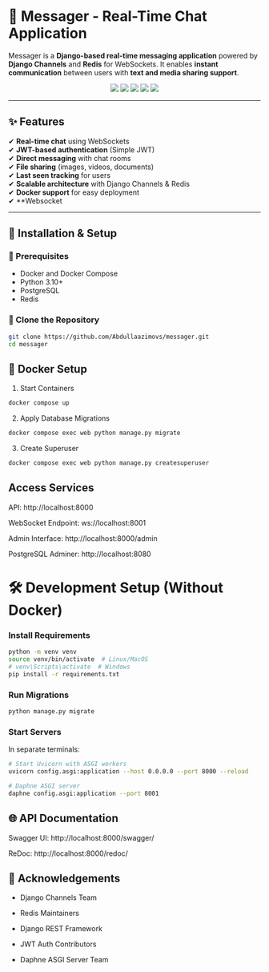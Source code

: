 # 💬 Messager - Real-Time Chat Application

Messager is a **Django-based real-time messaging application** powered by **Django Channels** and **Redis** for WebSockets. It enables **instant communication** between users with **text and media sharing support**.

<p align="center">
  <img src="https://img.shields.io/badge/Python-3.10-blue?style=for-the-badge&logo=python">
  <img src="https://img.shields.io/badge/Django-4.2-green?style=for-the-badge&logo=django">
  <img src="https://img.shields.io/badge/WebSockets-Enabled-red?style=for-the-badge">
  <img src="https://img.shields.io/badge/Redis-Supported-yellow?style=for-the-badge&logo=redis">
  <img src="https://img.shields.io/badge/Docker-Ready-2496ED?style=for-the-badge&logo=docker">
</p>

---

## ✨ Features

✔ **Real-time chat** using WebSockets  
✔ **JWT-based authentication** (Simple JWT)  
✔ **Direct messaging** with chat rooms  
✔ **File sharing** (images, videos, documents)  
✔ **Last seen tracking** for users  
✔ **Scalable architecture** with Django Channels & Redis  
✔ **Docker support** for easy deployment  
✔ **Websocket

---

## 🚀 Installation & Setup

### 🔹 Prerequisites
- Docker and Docker Compose
- Python 3.10+
- PostgreSQL
- Redis

### 🔹 Clone the Repository  
```bash
git clone https://github.com/Abdullaazimovs/messager.git
cd messager
```
## 🐳 Docker Setup
1. Start Containers
```bash
docker compose up 
```
2. Apply Database Migrations 
```bash
docker compose exec web python manage.py migrate
```
3. Create Superuser
```bash
docker compose exec web python manage.py createsuperuser
```
## Access Services

API: http://localhost:8000

WebSocket Endpoint: ws://localhost:8001

Admin Interface: http://localhost:8000/admin

PostgreSQL Adminer: http://localhost:8080

# 🛠️ Development Setup (Without Docker)

### Install Requirements
```bash
python -m venv venv
source venv/bin/activate  # Linux/MacOS
# venv\Scripts\activate  # Windows
pip install -r requirements.txt
```
### Run Migrations
```bash
python manage.py migrate
```

### Start Servers

In separate terminals:
```bash
# Start Uvicorn with ASGI workers
uvicorn config.asgi:application --host 0.0.0.0 --port 8000 --reload

# Daphne ASGI server
daphne config.asgi:application --port 8001
```


## 🌐 API Documentation

Swagger UI: http://localhost:8000/swagger/

ReDoc: http://localhost:8000/redoc/

## 🙏 Acknowledgements

- Django Channels Team

- Redis Maintainers

- Django REST Framework

- JWT Auth Contributors

- Daphne ASGI Server Team
